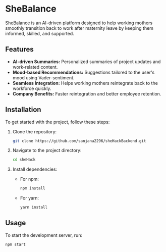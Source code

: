 # SheBalance

SheBalance is an AI-driven platform designed to help working mothers smoothly transition back to work after maternity leave by keeping them informed, skilled, and supported.

## Features

- **AI-driven Summaries:** Personalized summaries of project updates and work-related content.
- **Mood-based Recommendations:** Suggestions tailored to the user's mood using Vader-sentiment.
- **Seamless Integration:** Helps working mothers reintegrate back to the workforce quickly.
- **Company Benefits:** Faster reintegration and better employee retention.

## Installation

To get started with the project, follow these steps:

1. Clone the repository:
    ```bash
    git clone https://github.com/sanjana2296/sheHackBackend.git
    ```

2. Navigate to the project directory:
    ```bash
    cd sheHack
    ```

3. Install dependencies:
    - For npm:
      ```bash
      npm install
      ```
    - For yarn:
      ```bash
      yarn install
      ```

## Usage

To start the development server, run:

```bash
npm start
